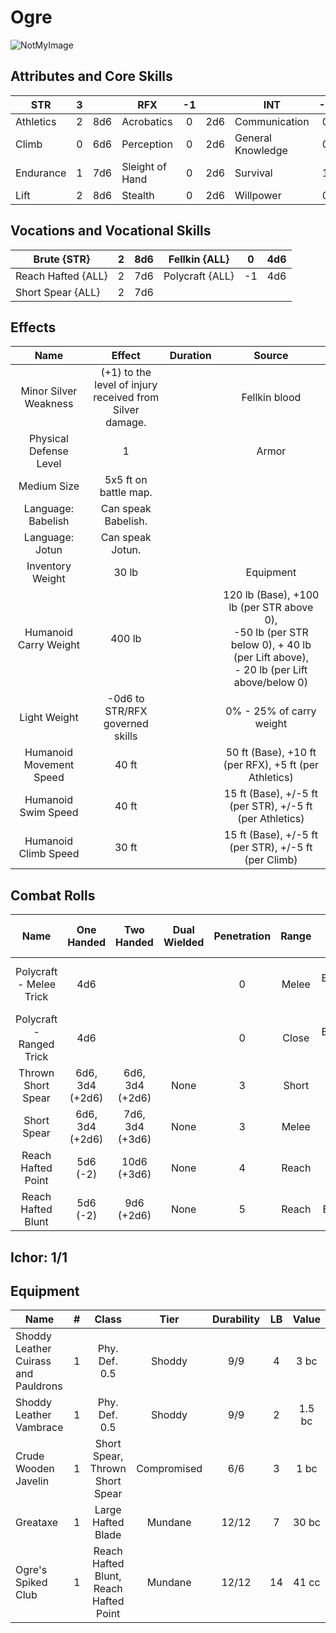 # Ogre

![NotMyImage](Ogre.png)

## Attributes and Core Skills

| STR       | 3 |    | RFX             | -1 |    | INT               | -1 |    |
| --------- | :-: | :-: | --------------- | :-: | :-: | ----------------- | :-: | :-: |
| Athletics | 2 | 8d6 | Acrobatics      | 0 | 2d6 | Communication     | 0 | 2d6 |
| Climb     | 0 | 6d6 | Perception      | 0 | 2d6 | General Knowledge | 0 | 2d6 |
| Endurance | 1 | 7d6 | Sleight of Hand | 0 | 2d6 | Survival          | 1 | 3d6 |
| Lift      | 2 | 8d6 | Stealth         | 0 | 2d6 | Willpower         | 0 | 2d6 |

## Vocations and Vocational Skills

| Brute {STR}        | 2 | 8d6 | Fellkin {ALL}   | 0  | 4d6 |
| ------------------ | :-: | :-: | --------------- | -- | --- |
| Reach Hafted {ALL} | 2 | 7d6 | Polycraft {ALL} | -1 | 4d6 |
| Short Spear {ALL}  | 2 | 7d6 |                 |    |     |

## Effects

|          Name          |                            Effect                            | Duration |                                                                   Source                                                                   |
| :---------------------: | :-----------------------------------------------------------: | :------: | :----------------------------------------------------------------------------------------------------------------------------------------: |
|  Minor Silver Weakness  | (+1) to the level of injury<br />received from Silver damage. |          |                                                               Fellkin blood                                                               |
| Physical Defense Level |                               1                               |          |                                                                   Armor                                                                   |
|       Medium Size       |                     5x5 ft on battle map.                     |          |                                                                                                                                            |
|   Language: Babelish   |                      Can speak Babelish.                      |          |                                                                                                                                            |
|     Language: Jotun     |                       Can speak Jotun.                       |          |                                                                                                                                            |
|    Inventory Weight    |                             30 lb                             |          |                                                                 Equipment                                                                 |
|  Humanoid Carry Weight  |                            400 lb                            |          | 120 lb (Base), +100 lb (per STR above 0),<br />-50 lb (per STR below 0), + 40 lb (per Lift above),<br />- 20 lb (per Lift above/below 0) |
|      Light Weight      |                -0d6 to STR/RFX governed skills                |          |                                                          0% - 25% of carry weight                                                          |
| Humanoid Movement Speed |                             40 ft                             |          |                                           50 ft (Base), +10 ft (per RFX), +5 ft (per Athletics)                                           |
|   Humanoid Swim Speed   |                             40 ft                             |          |                                         15 ft (Base), +/-5 ft (per STR), +/-5 ft (per Athletics)                                         |
|  Humanoid Climb Speed  |                             30 ft                             |          |                                            15 ft (Base), +/-5 ft (per STR), +/-5 ft (per Climb)                                            |

## Combat Rolls

|           Name           |   One<br />Handed   |   Two<br />Handed   | Dual<br />Wielded | Penetration | Range |      Damage<br />Types      | Engageable<br />Opponents | Area Of<br />Effect | Resource<br />Class |
| :----------------------: | :------------------: | :------------------: | :---------------: | :---------: | :---: | :--------------------------: | :-----------------------: | :-----------------: | :-----------------: |
| Polycraft - Melee Trick |         4d6         |                      |                  |      0      | Melee | Slash, Bludgeon, Hew, Pierce |           Rapid           |                    |        None        |
| Polycraft - Ranged Trick |         4d6         |                      |                  |      0      | Close | Slash, Bludgeon, Hew, Pierce |         Standard         |                    |        None        |
|    Thrown Short Spear    | 6d6, 3d4<br />(+2d6) | 6d6, 3d4<br />(+2d6) |       None       |      3      | Short |            Pierce            |         Standard         |        None        |        None        |
|       Short Spear       | 6d6, 3d4<br />(+2d6) | 7d6, 3d4<br />(+3d6) |       None       |      3      | Melee |            Pierce            |        Spear Rapid        |        None        |        None        |
|    Reach Hafted Point    |    5d6<br />(-2)    |   10d6<br />(+3d6)   |       None       |      4      | Reach |            Pierce            |           Rapid           |        None        |        None        |
|    Reach Hafted Blunt    |    5d6<br />(-2)    |   9d6<br />(+2d6)   |       None       |      5      | Reach |           Bludgeon           |           Rapid           |        None        |        None        |

## Ichor: 1/1

## Equipment

| Name                                 | # |                 Class                 |    Tier    | Durability | LB | Value |
| ------------------------------------ | :-: | :------------------------------------: | :---------: | :--------: | :-: | :----: |
| Shoddy Leather Cuirass and Pauldrons | 1 |             Phy. Def. 0.5             |   Shoddy   |    9/9    | 4 |  3 bc  |
| Shoddy Leather Vambrace              | 1 |             Phy. Def. 0.5             |   Shoddy   |    9/9    | 2 | 1.5 bc |
| Crude Wooden Javelin                 | 1 |    Short Spear, Thrown Short Spear    | Compromised |    6/6    | 3 |  1 bc  |
| Greataxe                             | 1 |           Large Hafted Blade           |   Mundane   |   12/12   | 7 | 30 bc |
| Ogre's Spiked Club                   | 1 | Reach Hafted Blunt, Reach Hafted Point |   Mundane   |   12/12   | 14 | 41 cc |
